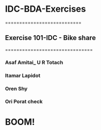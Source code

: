 # IDC-BDA-Exercises
===========================
## Exercise 101-IDC - Bike share
===============================

### Asaf Amitai_ U R Totach
### Itamar Lapidot 
### Oren Shy 
### Ori Porat check

# BOOM!
